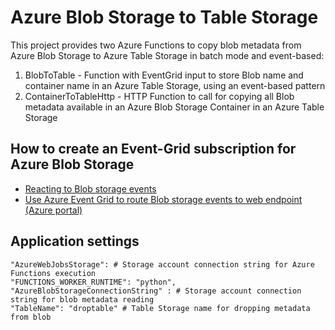 # Azure Blob Storage to Table Storage
This project provides two Azure Functions to copy blob metadata from Azure Blob Storage to Azure Table Storage in batch mode and event-based:
1.  BlobToTable - Function with EventGrid input to store Blob name and container name in an Azure Table Storage, using an event-based pattern
2.  ContainerToTableHttp - HTTP Function to call for copying all Blob metadata available in an Azure Blob Storage Container in an Azure Table Storage


## How to create an Event-Grid subscription for Azure Blob Storage
- [Reacting to Blob storage events](https://docs.microsoft.com/en-us/azure/storage/blobs/storage-blob-event-overview)
- [Use Azure Event Grid to route Blob storage events to web endpoint (Azure portal)](https://docs.microsoft.com/en-us/azure/event-grid/blob-event-quickstart-portal?toc=/azure/storage/blobs/toc.json)

## Application settings
    "AzureWebJobsStorage": # Storage account connection string for Azure Functions execution
    "FUNCTIONS_WORKER_RUNTIME": "python",
    "AzureBlobStorageConnectionString" : # Storage account connection string for blob metadata reading
    "TableName": "droptable" # Table Storage name for dropping metadata from blob
